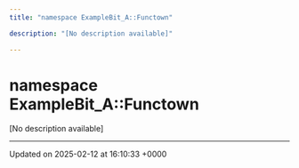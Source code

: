 ```yaml
---
title: "namespace ExampleBit_A::Functown"

description: "[No description available]"

---
```


# namespace ExampleBit_A::Functown

[No description available]






-------------------------------

Updated on 2025-02-12 at 16:10:33 +0000